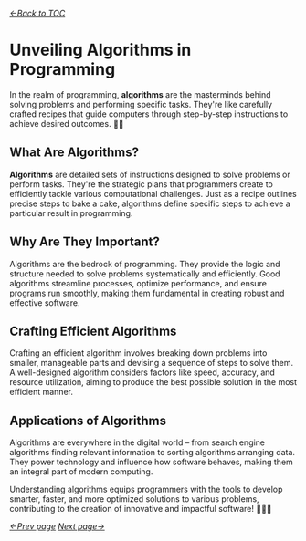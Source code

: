 *[&larr;Back to TOC](0_TOC.md)*

# Unveiling Algorithms in Programming

In the realm of programming, **algorithms** are the masterminds behind solving problems and performing specific tasks. They're like carefully crafted recipes that guide computers through step-by-step instructions to achieve desired outcomes. 🧩💡

## What Are Algorithms?

**Algorithms** are detailed sets of instructions designed to solve problems or perform tasks. They're the strategic plans that programmers create to efficiently tackle various computational challenges. Just as a recipe outlines precise steps to bake a cake, algorithms define specific steps to achieve a particular result in programming.

## Why Are They Important?

Algorithms are the bedrock of programming. They provide the logic and structure needed to solve problems systematically and efficiently. Good algorithms streamline processes, optimize performance, and ensure programs run smoothly, making them fundamental in creating robust and effective software.

## Crafting Efficient Algorithms

Crafting an efficient algorithm involves breaking down problems into smaller, manageable parts and devising a sequence of steps to solve them. A well-designed algorithm considers factors like speed, accuracy, and resource utilization, aiming to produce the best possible solution in the most efficient manner.

## Applications of Algorithms

Algorithms are everywhere in the digital world – from search engine algorithms finding relevant information to sorting algorithms arranging data. They power technology and influence how software behaves, making them an integral part of modern computing.

Understanding algorithms equips programmers with the tools to develop smarter, faster, and more optimized solutions to various problems, contributing to the creation of innovative and impactful software! 🚀👩‍💻

*[&larr;Prev page](4_Control-structures.md)* *[Next page&rarr;](6_Debugging-and-testing.md)*